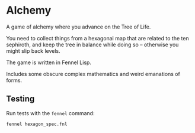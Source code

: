 # Alchemy

A game of alchemy where you advance on the Tree of Life.

You need to collect things from a hexagonal map that are related to
the ten sephiroth, and keep the tree in balance while doing so –
otherwise you might slip back levels.

The game is written in Fennel Lisp.

Includes some obscure complex mathematics and weird emanations of forms.

## Testing

Run tests with the `fennel` command:

    fennel hexagon_spec.fnl
